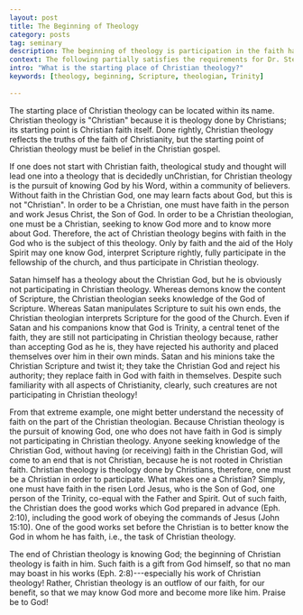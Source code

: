 ```yaml
---
layout: post
title: The Beginning of Theology
category: posts
tag: seminary
description: The beginning of theology is participation in the faith handed down through the ages.
context: The following partially satisfies the requirements for Dr. Steven McKinion's Christian Theology I class at Southeastern Baptist Theological Seminary.
intro: "What is the starting place of Christian theology?"
keywords: [theology, beginning, Scripture, theologian, Trinity]
 
---
```


The starting place of Christian theology can be located within its name. Christian theology is "Christian" because it is theology done by Christians; its starting point is Christian faith itself. Done rightly, Christian theology reflects the truths of the faith of Christianity, but the starting point of Christian theology must be belief in the Christian gospel.

If one does not start with Christian faith, theological study and thought will lead one into a theology that is decidedly unChristian, for Christian theology is the pursuit of knowing God by his Word, within a community of believers. Without faith in the Christian God, one may learn facts about God, but this is not "Christian". In order to be a Christian, one must have faith in the person and work Jesus Christ, the Son of God. In order to be a Christian theologian, one must be a Christian, seeking to know God more and to know more about God. Therefore, the act of Christian theology begins with faith in the God who is the subject of this theology. Only by faith and the aid of the Holy Spirit may one know God, interpret Scripture rightly, fully participate in the fellowship of the church, and thus participate in Christian theology. 

Satan himself has a theology about the Christian God, but he is obviously not participating in Christian theology. Whereas demons know the content of Scripture, the Christian theologian seeks knowledge of the God of Scripture. Whereas Satan manipulates Scripture to suit his own ends, the Christian theologian interprets Scripture for the good of the Church. Even if Satan and his companions know that God is Trinity, a central tenet of the faith, they are still not participating in Christian theology because, rather than accepting God as he is, they have rejected his authority and placed themselves over him in their own minds. Satan and his minions take the Christian Scripture and twist it; they take the Christian God and reject his authority; they replace faith in God with faith in themselves. Despite such familiarity with all aspects of Christianity, clearly, such creatures are not participating in Christian theology!

From that extreme example, one might better understand the necessity of faith on the part of the Christian theologian. Because Christian theology is the pursuit of knowing God, one who does not have faith in God is simply not participating in Christian theology. Anyone seeking knowledge of the Christian God, without having (or receiving) faith in the Christian God, will come to an end that is not Christian, because he is not rooted in Christian faith. Christian theology is theology done by Christians, therefore, one must be a Christian in order to participate. What makes one a Christian? Simply, one must have faith in the risen Lord Jesus, who is the Son of God, one person of the Trinity, co-equal with the Father and Spirit. Out of such faith, the Christian does the good works which God prepared in advance (Eph. 2:10), including the good work of obeying the commands of Jesus (John 15:10). One of the good works set before the Christian is to better know the God in whom he has faith, i.e., the task of Christian theology. 

The end of Christian theology is knowing God; the beginning of Christian theology is faith in him. Such faith is a gift from God himself, so that no man may boast in his works (Eph. 2:8)---especially his work of Christian theology! Rather, Christian theology is an outflow of our faith, for our benefit, so that we may know God more and become more like him. Praise be to God!
